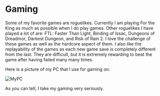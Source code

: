 # Gaming

Some of my favorite games are roguelikes. Currently I am playing For the King as much as possible when I do play games. Other roguelikes I have played a lot of are: FTL: Faster Than Light, Binding of Issac, Dungeons of Dreadmor, Darkest Dungeon, and Risk of Rain 2. I love the challenge of these games as well as the hardcore aspect of them. I also like the replayability of the games as each new game save is completely different from the last. They are difficult, but it is extremely rewarding to beat the game after having failed many many times.

Here is a picture of my PC that I use for gaming on:

![MyPC](https://user-images.githubusercontent.com/77766575/116960312-a54ea080-ac65-11eb-94b2-de1bae87be26.JPG)

As you can tell, I take my gaming very seriously.
